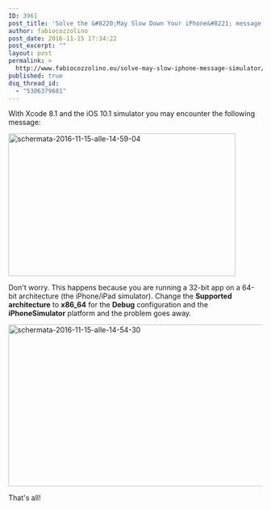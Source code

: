 ```yaml
---
ID: 3961
post_title: 'Solve the &#8220;May Slow Down Your iPhone&#8221; message on simulator'
author: fabiocozzolino
post_date: 2016-11-15 17:34:22
post_excerpt: ""
layout: post
permalink: >
  http://www.fabiocozzolino.eu/solve-may-slow-iphone-message-simulator/
published: true
dsq_thread_id:
  - "5306379681"
---
```

With Xcode 8.1 and the iOS 10.1 simulator you may encounter the following message:

<a href="http://www.fabiocozzolino.eu/wp-content/uploads/2016/11/Schermata-2016-11-15-alle-14.59.04.png"><img class="size-full wp-image-3981 aligncenter" src="http://www.fabiocozzolino.eu/wp-content/uploads/2016/11/Schermata-2016-11-15-alle-14.59.04.png" alt="schermata-2016-11-15-alle-14-59-04" width="450" height="283" /></a>

Don't worry. This happens because you are running a 32-bit app on a 64-bit architecture (the iPhone/iPad simulator). Change the <strong>Supported architecture</strong> to <strong>x86_64</strong> for the <strong>Debug</strong> configuration and the <strong>iPhoneSimulator</strong> platform and the problem goes away.

<a href="http://www.fabiocozzolino.eu/wp-content/uploads/2016/11/Schermata-2016-11-15-alle-14.54.30.png"><img class=" wp-image-3971 aligncenter" src="http://www.fabiocozzolino.eu/wp-content/uploads/2016/11/Schermata-2016-11-15-alle-14.54.30.png" alt="schermata-2016-11-15-alle-14-54-30" width="676" height="321" /></a>

That's all!